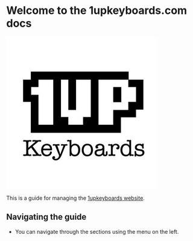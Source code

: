 # Welcome to the 1upkeyboards.com docs 

![1upkeyboards logo 400px square](../images/1up400.jpg)

This is a guide for managing the [1upkeyboards website](https://www.1upkeyboards.com).

## Navigating the guide 

* You can navigate through the sections using the menu on the left. 
